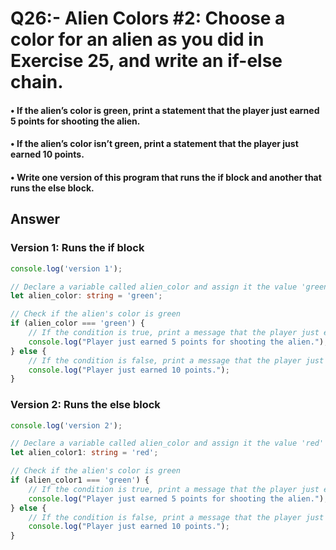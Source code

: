 # Q26:- Alien Colors #2: Choose a color for an alien as you did in Exercise 25, and write an if-else chain.

#### • If the alien’s color is green, print a statement that the player just earned 5 points for shooting the alien.

#### • If the alien’s color isn’t green, print a statement that the player just earned 10 points.

#### • Write one version of this program that runs the if block and another that runs the else block.

## Answer

### Version 1: Runs the if block

```typescript
console.log('version 1');

// Declare a variable called alien_color and assign it the value 'green'
let alien_color: string = 'green';

// Check if the alien's color is green
if (alien_color === 'green') {
    // If the condition is true, print a message that the player just earned 5 points
    console.log("Player just earned 5 points for shooting the alien.");
} else {
    // If the condition is false, print a message that the player just earned 10 points
    console.log("Player just earned 10 points.");
}
```

### Version 2: Runs the else block

```typescript
console.log('version 2');

// Declare a variable called alien_color and assign it the value 'red'
let alien_color1: string = 'red';

// Check if the alien's color is green
if (alien_color1 === 'green') {
    // If the condition is true, print a message that the player just earned 5 points
    console.log("Player just earned 5 points for shooting the alien.");
} else {
    // If the condition is false, print a message that the player just earned 10 points
    console.log("Player just earned 10 points.");
}
```

